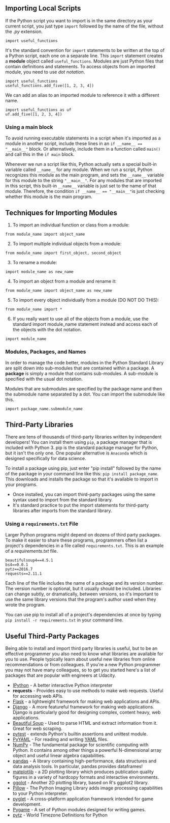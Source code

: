 ## Importing Local Scripts
If the Python script you want to import is in the same directory as your current script, you just type `import` followed by the name of the file, without the _.py_ extension.
```
import useful_functions
```
It's the standard convention for `import` statements to be written at the top of a Python script, each one on a separate line. This `import` statement creates a **module** object called `useful_functions`. Modules are just Python files that contain definitions and statements. To access objects from an imported module, you need to use _dot notation_.
```
import useful_functions
useful_functions.add_five([1, 2, 3, 4])
```
We can add an alias to an imported module to reference it with a different name.
```
import useful_functions as uf
uf.add_five([1, 2, 3, 4])
```

### Using a main block
To avoid running executable statements in a script when it's imported as a module in another script, include these lines in an `if __name__ == "__main__"` block. Or alternatively, include them in a function called `main()` and call this in the `if main` block.

Whenever we run a script like this, Python actually sets a special built-in variable called `__name__` for any module. When we run a script, Python recognizes this module as the main program, and sets the `__name__` variable for this module to the string `"__main__"`. For any modules that are imported in this script, this built-in `__name__` variable is just set to the name of that module. Therefore, the condition `if __name__ == "__main__"`is just checking whether this module is the main program.


## Techniques for Importing Modules
1. To import an individual function or class from a module:
```
from module_name import object_name
```
2. To import multiple individual objects from a module:
```
from module_name import first_object, second_object
```
3. To rename a module:
```
import module_name as new_name
```
4. To import an object from a module and rename it:
```
from module_name import object_name as new_name
```
5. To import every object individually from a module (DO NOT DO THIS):
```
from module_name import *
```
6. If you really want to use all of the objects from a module, use the standard import module_name statement instead and access each of the objects with the dot notation.
```
import module_name
```

### Modules, Packages, and Names
In order to manage the code better, modules in the Python Standard Library are split down into sub-modules that are contained within a package. A **package** is simply a module that contains sub-modules. A sub-module is specified with the usual dot notation.

Modules that are submodules are specified by the package name and then the submodule name separated by a dot. You can import the submodule like this.
```
import package_name.submodule_name
```

## Third-Party Libraries
There are tens of thousands of third-party libraries written by independent developers! You can install them using `pip`, a package manager that is included with Python 3. pip is the standard package manager for Python, but it isn't the only one. One popular alternative is `Anaconda` which is designed specifically for data science.

To install a package using pip, just enter "pip install" followed by the name of the package in your command line like this: `pip install package_name`. This downloads and installs the package so that it's available to import in your programs. 
* Once installed, you can import third-party packages using the same syntax used to import from the standard library.
* It's standard practice to put the import statements for third-party libraries after imports from the standard library.

### Using a `requirements.txt` File
Larger Python programs might depend on dozens of third party packages. To make it easier to share these programs, programmers often list a project's dependencies in a file called `requirements.txt`. This is an example of a _requirements.txt_ file.
```
beautifulsoup4==4.5.1
bs4==0.0.1
pytz==2016.7
requests==2.11.1
```
Each line of the file includes the name of a package and its version number. The version number is optional, but it usually should be included. Libraries can change subtly, or dramatically, between versions, so it's important to use the same library versions that the program's author used when they wrote the program.

You can use pip to install all of a project's dependencies at once by typing `pip install -r requirements.txt` in your command line.

## Useful Third-Party Packages
Being able to install and import third party libraries is useful, but to be an effective programmer you also need to know what libraries are available for you to use. People typically learn about useful new libraries from online recommendations or from colleagues. If you're a new Python programmer you may not have many colleagues, so to get you started here's a list of packages that are popular with engineers at Udacity.

* [IPython](https://ipython.org/) - A better interactive Python interpreter
* **requests** - Provides easy to use methods to make web requests. Useful for accessing web APIs.
* [Flask](https://palletsprojects.com/p/flask/) - a lightweight framework for making web applications and APIs.
* [Django](https://www.djangoproject.com/) - A more featureful framework for making web applications. Django is particularly good for designing complex, content heavy, web applications.
* [Beautiful Soup](https://www.crummy.com/software/BeautifulSoup/) - Used to parse HTML and extract information from it. Great for web scraping.
* [pytest](http://doc.pytest.org/en/latest/) - extends Python's builtin assertions and unittest module.
* [PyYAML](https://pyyaml.org/wiki/PyYAML) - For reading and writing [YAML](https://en.wikipedia.org/wiki/YAML) files.
* [NumPy](https://numpy.org/) - The fundamental package for scientific computing with Python. It contains among other things a powerful N-dimensional array object and useful linear algebra capabilities.
* [pandas](https://pandas.pydata.org/) - A library containing high-performance, data structures and data analysis tools. In particular, pandas provides dataframes!
* [matplotlib](https://matplotlib.org/) - a 2D plotting library which produces publication quality figures in a variety of hardcopy formats and interactive environments.
* [ggplot](http://ggplot.yhathq.com/) - Another 2D plotting library, based on R's ggplot2 library.
* [Pillow](https://python-pillow.org/) - The Python Imaging Library adds image processing capabilities to your Python interpreter.
* [pyglet](http://pyglet.org/) - A cross-platform application framework intended for game development.
* [Pygame](https://www.pygame.org/news) - A set of Python modules designed for writing games.
* [pytz](http://pytz.sourceforge.net/) - World Timezone Definitions for Python
